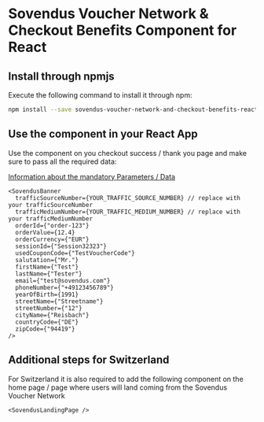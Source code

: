 # Sovendus Voucher Network & Checkout Benefits Component for React

## Install through npmjs

Execute the following command to install it through npm:

```bash
npm install --save sovendus-voucher-network-and-checkout-benefits-react
```

## Use the component in your React App

Use the component on you checkout success / thank you page and make sure to pass all the required data:

[Information about the mandatory Parameters / Data](https://developer-hub.sovendus.com/Voucher-Network-Checkout-Benefits/Parameter)

```tsx
<SovendusBanner
  trafficSourceNumber={YOUR_TRAFFIC_SOURCE_NUMBER} // replace with your trafficSourceNumber
  trafficMediumNumber={YOUR_TRAFFIC_MEDIUM_NUMBER} // replace with your trafficMediumNumber
  orderId={"order-123"}
  orderValue={12.4}
  orderCurrency={"EUR"}
  sessionId={"Session32323"}
  usedCouponCode={"TestVoucherCode"}
  salutation={"Mr."}
  firstName={"Test"}
  lastName={"Tester"}
  email={"test@sovendus.com"}
  phoneNumber={"+49123456789"}
  yearOfBirth={1991}
  streetName={"Streetname"}
  streetNumber={"12"}
  cityName={"Reisbach"}
  countryCode={"DE"}
  zipCode={"94419"}
/>
```

## Additional steps for Switzerland

For Switzerland it is also required to add the following component on the home page / page where users will land coming from the Sovendus Voucher Network

```tsx
<SovendusLandingPage />
```
